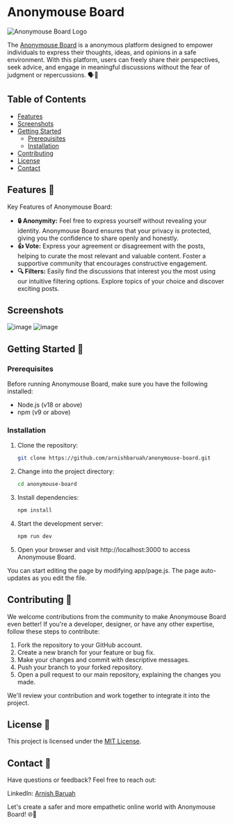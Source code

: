 # Anonymouse Board 

![Anonymouse Board Logo](/app/favicon.ico)

The [Anonymouse Board](https://anonymouseboard.vercel.app) is a anonymous platform designed to empower individuals to express their thoughts, ideas, and opinions in a safe environment. With this platform, users can freely share their perspectives, seek advice, and engage in meaningful discussions without the fear of judgment or repercussions. 🗣️💭

## Table of Contents
- [Features](#features)
- [Screenshots](#screenshots)
- [Getting Started](#getting-started)
  - [Prerequisites](#prerequisites)
  - [Installation](#installation)
- [Contributing](#contributing)
- [License](#license)
- [Contact](#contact)

## Features 🎯

Key Features of Anonymouse Board:
- **🔒 Anonymity:** Feel free to express yourself without revealing your identity. Anonymouse Board ensures that your privacy is protected, giving you the confidence to share openly and honestly.
- **👍 Vote:** Express your agreement or disagreement with the posts, helping to curate the most relevant and valuable content. Foster a supportive community that encourages constructive engagement.
- **🔍 Filters:** Easily find the discussions that interest you the most using our intuitive filtering options. Explore topics of your choice and discover exciting posts.

## Screenshots
![image](https://github.com/arnishbaruah/anonymouse-board/assets/89624454/5d12e121-2461-4527-b586-6f7469fa7eff)
![image](https://github.com/arnishbaruah/anonymouse-board/assets/89624454/d5fa6405-b173-4ccf-b984-da06eae0f1ed)

## Getting Started 🚀

### Prerequisites

Before running Anonymouse Board, make sure you have the following installed:

- Node.js (v18 or above)
- npm (v9 or above)

### Installation

1. Clone the repository:

   ```bash
   git clone https://github.com/arnishbaruah/anonymouse-board.git
   ```  

2. Change into the project directory:
   
   ```bash
   cd anonymouse-board
   ```

4. Install dependencies:

   ```bash
   npm install
   ```

5. Start the development server:
   ```bash
   npm run dev
   ```


6. Open your browser and visit http://localhost:3000 to access Anonymouse Board.
   
You can start editing the page by modifying app/page.js. The page auto-updates as you edit the file.

## Contributing 🤝
We welcome contributions from the community to make Anonymouse Board even better! If you're a developer, designer, or have any other expertise, follow these steps to contribute:

1. Fork the repository to your GitHub account.
2. Create a new branch for your feature or bug fix.
3. Make your changes and commit with descriptive messages.
4. Push your branch to your forked repository.
5. Open a pull request to our main repository, explaining the changes you made.

We'll review your contribution and work together to integrate it into the project.

## License 📄
This project is licensed under the [MIT License](https://github.com/arnishbaruah/anonymouse-board/blob/main/LICENSE).
 
## Contact 📧
Have questions or feedback? Feel free to reach out:

LinkedIn: [Arnish Baruah](https://www.linkedin.com/in/arnishbaruah/)

Let's create a safer and more empathetic online world with Anonymouse Board! 🌐💬
